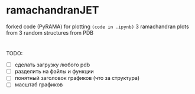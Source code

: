 # ramachandranJET
forked code (PyRAMA) for plotting `(code in .ipynb)` 3 ramachandran plots from 3 random structures from PDB
# 

TODO:
- [ ] сделать загрузку любого pdb
- [ ] разделить на файлы и функции
- [ ] понятный заголовок графиков (что за структура)
- [ ] масштаб графиков
